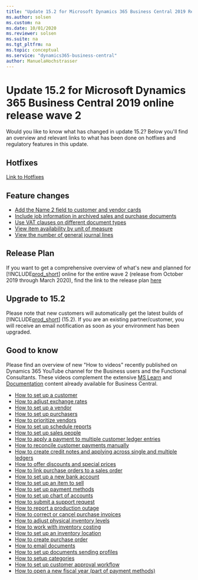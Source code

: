 ```yaml
---
title: "Update 15.2 for Microsoft Dynamics 365 Business Central 2019 Release Wave 2"
ms.author: solsen
ms.custom: na
ms.date: 10/01/2020
ms.reviewer: solsen
ms.suite: na
ms.tgt_pltfrm: na
ms.topic: conceptual
ms.service: "dynamics365-business-central"
author: ManuelaHochstrasser
---
```


# Update 15.2 for Microsoft Dynamics 365 Business Central 2019 online release wave 2
Would you like to know what has changed in update 15.2? Below you'll find an overview and relevant links to what has been done on hotfixes and regulatory features in this update.

## Hotfixes
[Link to Hotfixes](https://support.microsoft.com/help/4533389)

## Feature changes
-    [Add the Name 2 field to customer and vendor cards](/dynamics365-release-plan/2019wave2/dynamics365-business-central/add-name-2-field-customer-vendor-cards)  
-    [Include job information in archived sales and purchase documents](/dynamics365-release-plan/2019wave2/dynamics365-business-central/include-job-information-archived-sales-purchase-documents)  
-    [Use VAT clauses on different document types](/dynamics365-release-plan/2019wave2/dynamics365-business-central/use-vat-clauses-different-document-types)  
-    [View item availability by unit of measure](/dynamics365-release-plan/2019wave2/dynamics365-business-central/view-item-availability-unit-measure)  
-    [View the number of general journal lines](/dynamics365-release-plan/2019wave2/dynamics365-business-central/view-number-general-journal-lines)  


## Release Plan
If you want to get a comprehensive overview of what's new and planned for [!INCLUDE[prod_short](../developer/includes/prod_short.md)] online for the entire wave 2 (release from October 2019 through March 2020), find the link to the release plan [here](/dynamics365-release-plan/2019wave2/dynamics365-business-central/planned-features) 

## Upgrade to 15.2
Please note that new customers will automatically get the latest builds of [!INCLUDE[prod_short](../developer/includes/prod_short.md)] (15.2). If you are an existing partner/customer, you will receive an email notification as soon as your environment has been upgraded. 

## Good to know
Please find an overview of new "How to videos" recently published on Dynamics 365 YouTube channel for the Business users and the Functional Consultants. These videos complement the extensive [MS Learn](/learn/dynamics365/business-central?WT.mc_id=dyn365bc_landingpage-docs) and [Documentation](/dynamics365/business-central/index) content already available for Business Central.  

- [How to set up a customer](https://youtu.be/2ZKLMwzcUFI)  
- [How to adjust exchange rates](https://youtu.be/TucRBwvBJGY)  
- [How to set up a vendor](https://youtu.be/wOAWeOZxh48)  
- [How to set up purchasers](https://youtu.be/VCp0R-m9cx8)  
- [How to prioritize vendors](https://youtu.be/4Qz_B42mIXk)  
- [How to set up schedule reports](https://youtu.be/iDQqyNzcRj8)  
- [How to set up sales people](https://youtu.be/6__g5OhwqbM)  
- [How to apply a payment to multiple customer ledger entries](https://youtu.be/G4kthcv4xnU)  
- [How to reconcile customer payments manually](https://youtu.be/Hu6-b1RfnMo)  
- [How to create credit notes and applying across single and multiple ledgers](https://youtu.be/gqOi_DNNcrU)  
- [How to offer discounts and special prices](https://youtu.be/oPTKmPP0qD4)  
- [How to link purchase orders to a sales order](https://youtu.be/IiqNy1XezRU)  
- [How to set up a new bank account](https://youtu.be/EMrICatp9kc)  
- [How to set up an item to sell](https://youtu.be/sZceCyB01wY)  
- [How to set up payment methods](https://youtu.be/24gGnS6TL6s)  
- [How to set up chart of accounts](https://youtu.be/LM2daetVfiY)  
- [How to submit a support request](https://youtu.be/PnqDsUi8yos)  
- [How to report a production outage](https://youtu.be/iOFMnOxZ7es)  
- [How to correct or cancel purchase invoices](https://youtu.be/zs1ZkrgLjas)  
- [How to adjust physical inventory levels](https://youtu.be/oL7-P7xZuRQ)   
- [How to work with inventory costing](https://youtu.be/RzGhGFCCGLA)  
- [How to set up an inventory location](https://youtu.be/e-P2K5S8_Ds)  
- [How to create purchase order](https://youtu.be/MpziO7FX83A)  
- [How to  email documents](https://youtu.be/1D1jCmeGYRU)  
- [How to set up documents sending profiles](https://youtu.be/FaR5D8ckchA)  
- [How to setup categories](https://youtu.be/XqXuODrY_5I)  
- [How to set up customer approval workflow](https://youtu.be/IsdAsw-GEwo)  
- [How to open a new fiscal year (part of payment methods)](https://youtu.be/E1P-EFHtYtc)